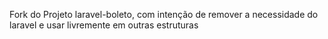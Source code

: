Fork do Projeto laravel-boleto, com intenção de remover a necessidade do laravel e usar livremente em outras estruturas
